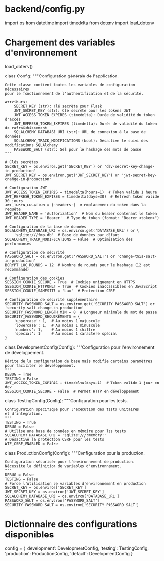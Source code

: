 # backend/config.py

import os
from datetime import timedelta
from dotenv import load_dotenv

# Chargement des variables d'environnement
load_dotenv()

class Config:
    """Configuration générale de l'application.
    
    Cette classe contient toutes les variables de configuration nécessaires
    pour le fonctionnement de l'authentification et de la sécurité.
    
    Attributs:
        SECRET_KEY (str): Clé secrète pour Flask
        JWT_SECRET_KEY (str): Clé secrète pour les tokens JWT
        JWT_ACCESS_TOKEN_EXPIRES (timedelta): Durée de validité du token d'accès
        JWT_REFRESH_TOKEN_EXPIRES (timedelta): Durée de validité du token de rafraîchissement
        SQLALCHEMY_DATABASE_URI (str): URL de connexion à la base de données
        SQLALCHEMY_TRACK_MODIFICATIONS (bool): Désactive le suivi des modifications SQLAlchemy
        PASSWORD_SALT (str): Sel pour le hashage des mots de passe
    """
    
    # Clés secrètes
    SECRET_KEY = os.environ.get('SECRET_KEY') or 'dev-secret-key-change-in-production'
    JWT_SECRET_KEY = os.environ.get('JWT_SECRET_KEY') or 'jwt-secret-key-change-in-production'
    
    # Configuration JWT
    JWT_ACCESS_TOKEN_EXPIRES = timedelta(hours=1)  # Token valide 1 heure
    JWT_REFRESH_TOKEN_EXPIRES = timedelta(days=30)  # Refresh token valide 30 jours
    JWT_TOKEN_LOCATION = ['headers']  # Emplacement du token dans la requête
    JWT_HEADER_NAME = 'Authorization'  # Nom du header contenant le token
    JWT_HEADER_TYPE = 'Bearer'  # Type de token (format: "Bearer <token>")
    
    # Configuration de la base de données
    SQLALCHEMY_DATABASE_URI = os.environ.get('DATABASE_URL') or \
        'sqlite:///fmp.db'  # Base de données par défaut
    SQLALCHEMY_TRACK_MODIFICATIONS = False  # Optimisation des performances
    
    # Configuration de sécurité
    PASSWORD_SALT = os.environ.get('PASSWORD_SALT') or 'change-this-salt-in-production'
    BCRYPT_LOG_ROUNDS = 12  # Nombre de rounds pour le hashage (12 est recommandé)
    
    # Configuration des cookies
    SESSION_COOKIE_SECURE = True  # Cookies uniquement en HTTPS
    SESSION_COOKIE_HTTPONLY = True  # Cookies inaccessibles en JavaScript
    SESSION_COOKIE_SAMESITE = 'Lax'  # Protection CSRF
    
    # Configuration de sécurité supplémentaire
    SECURITY_PASSWORD_SALT = os.environ.get('SECURITY_PASSWORD_SALT') or 'security-salt-change-in-production'
    SECURITY_PASSWORD_LENGTH_MIN = 8  # Longueur minimale du mot de passe
    SECURITY_PASSWORD_REQUIREMENTS = {
        'uppercase': 1,  # Au moins 1 majuscule
        'lowercase': 1,  # Au moins 1 minuscule
        'numbers': 1,    # Au moins 1 chiffre
        'special': 1     # Au moins 1 caractère spécial
    }

class DevelopmentConfig(Config):
    """Configuration pour l'environnement de développement.
    
    Hérite de la configuration de base mais modifie certains paramètres
    pour faciliter le développement.
    """
    DEBUG = True
    TESTING = False
    JWT_ACCESS_TOKEN_EXPIRES = timedelta(days=1)  # Token valide 1 jour en dev
    SESSION_COOKIE_SECURE = False  # Permet HTTP en développement

class TestingConfig(Config):
    """Configuration pour les tests.
    
    Configuration spécifique pour l'exécution des tests unitaires
    et d'intégration.
    """
    TESTING = True
    DEBUG = False
    # Utilise une base de données en mémoire pour les tests
    SQLALCHEMY_DATABASE_URI = 'sqlite:///:memory:'
    # Désactive la protection CSRF pour les tests
    WTF_CSRF_ENABLED = False

class ProductionConfig(Config):
    """Configuration pour la production.
    
    Configuration sécurisée pour l'environnement de production.
    Nécessite la définition de variables d'environnement.
    """
    DEBUG = False
    TESTING = False
    # Force l'utilisation de variables d'environnement en production
    SECRET_KEY = os.environ['SECRET_KEY']
    JWT_SECRET_KEY = os.environ['JWT_SECRET_KEY']
    SQLALCHEMY_DATABASE_URI = os.environ['DATABASE_URL']
    PASSWORD_SALT = os.environ['PASSWORD_SALT']
    SECURITY_PASSWORD_SALT = os.environ['SECURITY_PASSWORD_SALT']

# Dictionnaire des configurations disponibles
config = {
    'development': DevelopmentConfig,
    'testing': TestingConfig,
    'production': ProductionConfig,
    'default': DevelopmentConfig
}